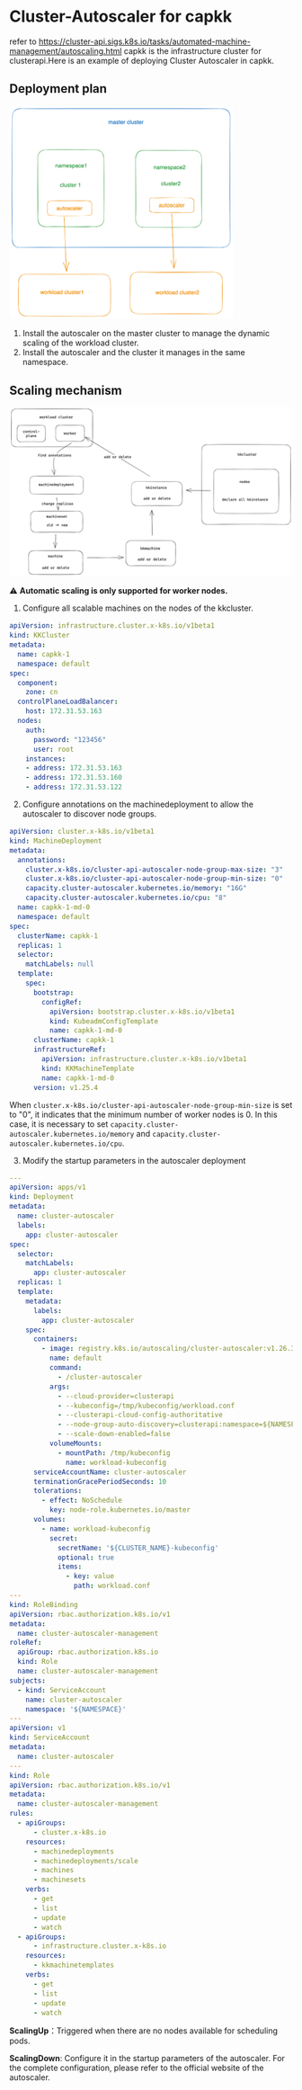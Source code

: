 # Cluster-Autoscaler for capkk
refer to https://cluster-api.sigs.k8s.io/tasks/automated-machine-management/autoscaling.html
capkk is the infrastructure cluster for clusterapi.Here is an example of deploying Cluster Autoscaler in capkk.

## Deployment plan

<img src="img/autoscaler-deployment.png" style="zoom:50%;" />

1. Install the autoscaler on the master cluster to manage the dynamic scaling of the workload cluster.
2. Install the autoscaler and the cluster it manages in the same namespace.

## Scaling mechanism

<img src="img/autoscaler-mechanism.png" style="zoom:50%;" />

⚠️ **Automatic scaling is only supported for worker nodes.**

1. Configure all scalable machines on the nodes of the kkcluster.

```yaml
apiVersion: infrastructure.cluster.x-k8s.io/v1beta1
kind: KKCluster
metadata:
  name: capkk-1
  namespace: default
spec:
  component:
    zone: cn
  controlPlaneLoadBalancer:
    host: 172.31.53.163
  nodes:
    auth:
      password: "123456"
      user: root
    instances:
    - address: 172.31.53.163
    - address: 172.31.53.160
    - address: 172.31.53.122
```

2. Configure annotations on the machinedeployment to allow the autoscaler to discover node groups.

```yaml
apiVersion: cluster.x-k8s.io/v1beta1
kind: MachineDeployment
metadata:
  annotations:
    cluster.x-k8s.io/cluster-api-autoscaler-node-group-max-size: "3"
    cluster.x-k8s.io/cluster-api-autoscaler-node-group-min-size: "0"
    capacity.cluster-autoscaler.kubernetes.io/memory: "16G"
    capacity.cluster-autoscaler.kubernetes.io/cpu: "8"
  name: capkk-1-md-0
  namespace: default
spec:
  clusterName: capkk-1
  replicas: 1
  selector:
    matchLabels: null
  template:
    spec:
      bootstrap:
        configRef:
          apiVersion: bootstrap.cluster.x-k8s.io/v1beta1
          kind: KubeadmConfigTemplate
          name: capkk-1-md-0
      clusterName: capkk-1
      infrastructureRef:
        apiVersion: infrastructure.cluster.x-k8s.io/v1beta1
        kind: KKMachineTemplate
        name: capkk-1-md-0
      version: v1.25.4
```

When `cluster.x-k8s.io/cluster-api-autoscaler-node-group-min-size` is set to "0", it indicates that the minimum number of worker nodes is 0. In this case, it is necessary to set `capacity.cluster-autoscaler.kubernetes.io/memory` and `capacity.cluster-autoscaler.kubernetes.io/cpu`.

3. Modify the startup parameters in the autoscaler deployment

```yaml
---
apiVersion: apps/v1
kind: Deployment
metadata:
  name: cluster-autoscaler
  labels:
    app: cluster-autoscaler
spec:
  selector:
    matchLabels:
      app: cluster-autoscaler
  replicas: 1
  template:
    metadata:
      labels:
        app: cluster-autoscaler
    spec:
      containers:
        - image: registry.k8s.io/autoscaling/cluster-autoscaler:v1.26.3
          name: default
          command:
            - /cluster-autoscaler
          args:
            - --cloud-provider=clusterapi
            - --kubeconfig=/tmp/kubeconfig/workload.conf
            - --clusterapi-cloud-config-authoritative
            - --node-group-auto-discovery=clusterapi:namespace=${NAMESPACE}
            - --scale-down-enabled=false
          volumeMounts:
            - mountPath: /tmp/kubeconfig
              name: workload-kubeconfig
      serviceAccountName: cluster-autoscaler
      terminationGracePeriodSeconds: 10
      tolerations:
        - effect: NoSchedule
          key: node-role.kubernetes.io/master
      volumes:
        - name: workload-kubeconfig
          secret:
            secretName: '${CLUSTER_NAME}-kubeconfig'
            optional: true
            items:
              - key: value
                path: workload.conf
---
kind: RoleBinding
apiVersion: rbac.authorization.k8s.io/v1
metadata:
  name: cluster-autoscaler-management
roleRef:
  apiGroup: rbac.authorization.k8s.io
  kind: Role
  name: cluster-autoscaler-management
subjects:
  - kind: ServiceAccount
    name: cluster-autoscaler
    namespace: '${NAMESPACE}'
---
apiVersion: v1
kind: ServiceAccount
metadata:
  name: cluster-autoscaler
---
kind: Role
apiVersion: rbac.authorization.k8s.io/v1
metadata:
  name: cluster-autoscaler-management
rules:
  - apiGroups:
      - cluster.x-k8s.io
    resources:
      - machinedeployments
      - machinedeployments/scale
      - machines
      - machinesets
    verbs:
      - get
      - list
      - update
      - watch
  - apiGroups:
      - infrastructure.cluster.x-k8s.io
    resources:
      - kkmachinetemplates
    verbs:
      - get
      - list
      - update
      - watch
```

**ScalingUp**：Triggered when there are no nodes available for scheduling pods.

**ScalingDown**: Configure it in the startup parameters of the autoscaler. For the complete configuration, please refer to the official website of the autoscaler.
